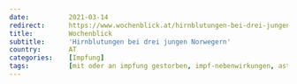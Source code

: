 ```yaml
---
date:          2021-03-14
redirect:      https://www.wochenblick.at/hirnblutungen-bei-drei-jungen-norwegern/
title:         Wochenblick
subtitle:      'Hirnblutungen bei drei jungen Norwegern'
country:       AT
categories:    [Impfung]
tags:          [mit oder an impfung gestorben, impf-nebenwirkungen, astrazeneca]
---
```

